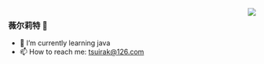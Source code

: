 <!--
**tsuirak/tsuirak** is a ✨ _special_ ✨ repository because its `README.md` (this file) appears on your GitHub profile.

Here are some ideas to get you started:

- 🔭 I’m currently working on ...
- 🌱 I’m currently learning ...
- 👯 I’m looking to collaborate on ...
- 🤔 I’m looking for help with ...
- 💬 Ask me about ...
- 📫 How to reach me: ...
- 😄 Pronouns: ...
- ⚡ Fun fact: ...
-->

<img align="right" src="https://github-readme-stats.vercel.app/api?username=tsuirak&theme=buefy&show_icons=true" />

<!-- <img align="right" src="https://github-readme-stats.vercel.app/api/top-langs/?username=tsuirak&theme=buefy&layout=compact"/> -->

### 薇尔莉特 👋

- 🌱 I’m currently learning java
- 📫 How to reach me: tsuirak@126.com
